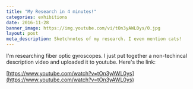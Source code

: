 ```yaml
---
title: "My Research in 4 minutes!"
categories: exhibitions
date: 2016-11-28
banner_image: https://img.youtube.com/vi/tOn3yAWL0ys/0.jpg
layout: post
meta_description: Sketchnotes of my research. I even mention cats!
---
```


I'm researching fiber optic gyroscopes. I just put together a non-techincal description video and uploaded it to youtube. Here's the link:

[https://www.youtube.com/watch?v=tOn3yAWL0ys](https://www.youtube.com/watch?v=tOn3yAWL0ys)
